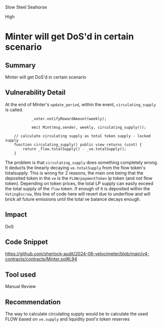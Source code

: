 Slow Steel Seahorse

High

# Minter will get DoS'd in certain scenario

## Summary
Minter will get DoS'd in certain scenario

## Vulnerability Detail
At the end of Minter's `update_period`, within the event, `circulating_supply` is called.

```solidity
            _voter.notifyRewardAmount(weekly);

            emit Mint(msg.sender, weekly, circulating_supply());
```

```solidity
    // calculate circulating supply as total token supply - locked supply
    function circulating_supply() public view returns (uint) {
        return _flow.totalSupply() - _ve.totalSupply();
    }
```

The problem is that `circulating_supply` does something completely wrong. It deducts the linearly decaying `ve.totalSupply` from the flow token's totalsupply. This is wrong for 2 reasons, the main one being that the deposited token in the `ve` is the `FLOW/paymentToken` lp token (and not flow token).  Depending on token prices, the total LP supply can easily exceed the total supply of the `flow` token. If enough of it is deposited within the `VotingEscrow`, this line of code here will revert due to underflow and will brick all future emissions until the total ve balance decays enough.


## Impact
DoS 

## Code Snippet
https://github.com/sherlock-audit/2024-06-velocimeter/blob/main/v4-contracts/contracts/Minter.sol#L94

## Tool used

Manual Review

## Recommendation
The way to calculate circulating supply would be to calculate the used FLOW based on `ve.supply` and liquidity pool's token reserves